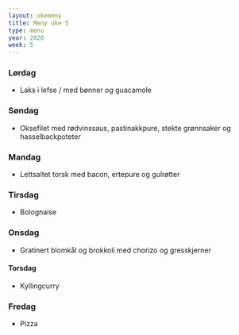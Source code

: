 ```yaml
---
layout: ukemeny
title: Meny uke 5
type: menu
year: 2020
week: 5
---
```


### Lørdag

- Laks i lefse / med bønner og guacamole

### Søndag

- Oksefilet med rødvinssaus, pastinakkpure, stekte grønnsaker og hasselbackpoteter

### Mandag

- Lettsaltet torsk med bacon, ertepure og gulrøtter

### Tirsdag

- Bolognaise

### Onsdag

- Gratinert blomkål og brokkoli med chorizo og gresskjerner

#### Torsdag

- Kyllingcurry

### Fredag

- Pizza